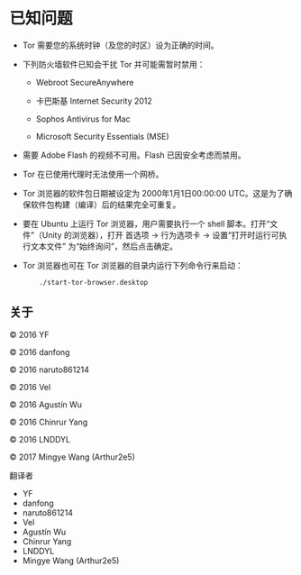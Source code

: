 # 已知问题

  * Tor 需要您的系统时钟（及您的时区）设为正确的时间。

  * 下列防火墙软件已知会干扰 Tor 并可能需暂时禁用：

    * Webroot SecureAnywhere

    * 卡巴斯基 Internet Security 2012

    * Sophos Antivirus for Mac

    * Microsoft Security Essentials (MSE)

  * 需要 Adobe Flash 的视频不可用。Flash 已因安全考虑而禁用。

  * Tor 在已使用代理时无法使用一个网桥。

  * Tor 浏览器的软件包日期被设定为 2000年1月1日00:00:00 UTC。这是为了确保软件包构建（编译）后的结果完全可重复。

  * 要在 Ubuntu 上运行 Tor 浏览器，用户需要执行一个 shell 脚本。打开“文件”（Unity 的浏览器），打开 首选项 → 行为选项卡 → 设置“打开时运行可执行文本文件” 为“始终询问”，然后点击确定。

  * Tor 浏览器也可在 Tor 浏览器的目录内运行下列命令行来启动：
    
            ./start-tor-browser.desktop
        

## 关于

© 2016 YF

© 2016 danfong

© 2016 naruto861214

© 2016 Vel

© 2016 Agustín Wu

© 2016 Chinrur Yang

© 2016 LNDDYL

© 2017 Mingye Wang (Arthur2e5)

翻译者

  * YF
  * danfong
  * naruto861214
  * Vel
  * Agustín Wu
  * Chinrur Yang
  * LNDDYL
  * Mingye Wang (Arthur2e5)

